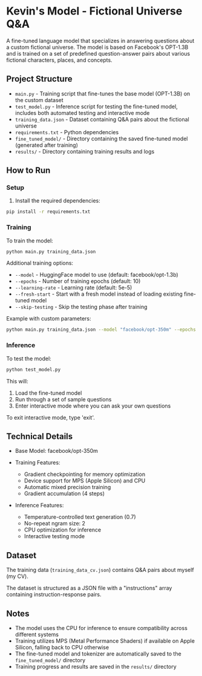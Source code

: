 # Kevin's Model - Fictional Universe Q&A

A fine-tuned language model that specializes in answering questions about a custom fictional universe. The model is based on Facebook's OPT-1.3B and is trained on a set of predefined question-answer pairs about various fictional characters, places, and concepts.

## Project Structure

- `main.py` - Training script that fine-tunes the base model (OPT-1.3B) on the custom dataset
- `test_model.py` - Inference script for testing the fine-tuned model, includes both automated testing and interactive mode
- `training_data.json` - Dataset containing Q&A pairs about the fictional universe
- `requirements.txt` - Python dependencies
- `fine_tuned_model/` - Directory containing the saved fine-tuned model (generated after training)
- `results/` - Directory containing training results and logs

## How to Run

### Setup

1. Install the required dependencies:
```bash
pip install -r requirements.txt
```

### Training

To train the model:

```bash
python main.py training_data.json
```

Additional training options:
- `--model` - HuggingFace model to use (default: facebook/opt-1.3b)
- `--epochs` - Number of training epochs (default: 10)
- `--learning-rate` - Learning rate (default: 5e-5)
- `--fresh-start` - Start with a fresh model instead of loading existing fine-tuned model
- `--skip-testing` - Skip the testing phase after training

Example with custom parameters:
```bash
python main.py training_data.json --model "facebook/opt-350m" --epochs 15 --learning-rate 3e-5 --fresh-start
```

### Inference

To test the model:

```bash
python test_model.py
```

This will:
1. Load the fine-tuned model
2. Run through a set of sample questions
3. Enter interactive mode where you can ask your own questions

To exit interactive mode, type 'exit'.

## Technical Details

- Base Model: facebook/opt-350m
- Training Features:
  - Gradient checkpointing for memory optimization
  - Device support for MPS (Apple Silicon) and CPU
  - Automatic mixed precision training
  - Gradient accumulation (4 steps)
  
- Inference Features:
  - Temperature-controlled text generation (0.7)
  - No-repeat ngram size: 2
  - CPU optimization for inference
  - Interactive testing mode

## Dataset

The training data (`training_data_cv.json`) contains Q&A pairs about myself (my CV).

The dataset is structured as a JSON file with a "instructions" array containing instruction-response pairs.

## Notes

- The model uses the CPU for inference to ensure compatibility across different systems
- Training utilizes MPS (Metal Performance Shaders) if available on Apple Silicon, falling back to CPU otherwise
- The fine-tuned model and tokenizer are automatically saved to the `fine_tuned_model/` directory
- Training progress and results are saved in the `results/` directory
